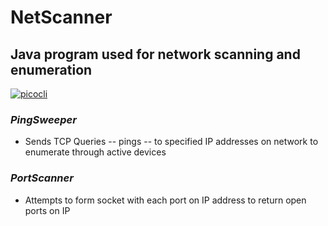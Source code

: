 # NetScanner
## Java program used for network scanning and enumeration  
[![picocli](https://img.shields.io/badge/picocli-4.6.1-green.svg)](https://github.com/remkop/picocli)



### *PingSweeper* 
- Sends TCP Queries -- pings -- to specified IP addresses on network to enumerate through active devices

### *PortScanner* 
- Attempts to form socket with each port on IP address to return open ports on IP 


